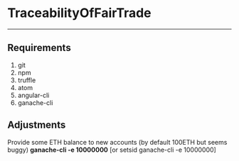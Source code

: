 # TraceabilityOfFairTrade

------------------------		
## Requirements
1. git
2. npm
3. truffle
4. atom
5. angular-cli
6. ganache-cli

## Adjustments
Provide some ETH balance to new accounts (by default 100ETH but seems buggy)
<b>ganache-cli -e 10000000</b> [or setsid ganache-cli -e 10000000]
